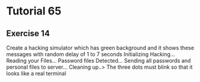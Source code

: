 # Tutorial **65** 

## Exercise 14

Create a hacking simulator which has green background and it shows these messages with random delay of 1 to 7 seconds 
    Initializing Hacking...
    Reading your Files...
    Password files Detected...
    Sending all passwords and personal files to server...
    Cleaning up..>
    The three dots must blink so that it looks like a real terminal